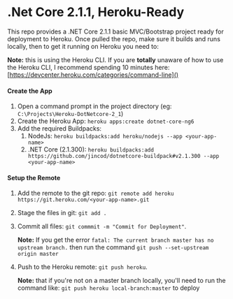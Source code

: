 # .Net Core 2.1.1, Heroku-Ready
This repo provides a .NET Core 2.1.1 basic MVC/Bootstrap project ready for deployment to Heroku. Once pulled the repo, make sure it builds and runs locally, then to get it running on Heroku you need to:

**Note:** this is using the Heroku CLI. If you are **totally** unaware of how to use the Heroku CLI, I recommend spending 10 minutes here: [https://devcenter.heroku.com/categories/command-line]()

#### Create the App
1. Open a command prompt in the project directory (eg: `C:\Projects\Heroku-DotNetcore-2_1`)
2. Create the Heroku App: `heroku apps:create dotnet-core-ng6`
3. Add the required Buildpacks: 
    1. NodeJs: `heroku buildpacks:add heroku/nodejs --app <your-app-name>`
    2. .NET Core (2.1.300): `heroku buildpacks:add https://github.com/jincod/dotnetcore-buildpack#v2.1.300 --app <your-app-name>`

#### Setup the Remote
1. Add the remote to the git repo: `git remote add heroku https://git.heroku.com/<your-app-name>.git`
2. Stage the files in git: `git add .`
3. Commit all files: `git commmit -m "Commit for Deployment"`.

    **Note:** If you get the error `fatal: The current branch master has no upstream branch.` then run the command `git push --set-upstream origin master`
4. Push to the Heroku remote: `git push heroku`.

    **Note:** that if you're not on a master branch locally, you'll need to run the command like: `git push heroku local-branch:master` to deploy
